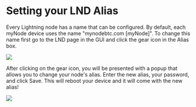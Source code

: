 # Setting your LND Alias

Every Lightning node has a name that can be configured. By default, each myNode device uses the name "mynodebtc.com [myNode]". To change this name first go to the LND page in the GUI and click the gear icon in the Alias box.

![](/images/lightning/alias-1.png)

After clicking on the gear icon, you will be presented with a popup that allows you to change your node's alias. Enter the new alias, your password, and click Save. This will reboot your device and it will come with the new alias!

![](/images/lightning/alias-2.png)
